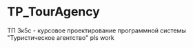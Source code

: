 # TP_TourAgency

ТП 3к5с - курсовое проектирование программной системы "Туристическое агентство"
pls work
